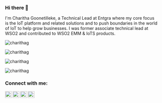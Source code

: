 ### Hi there 👋

I'm Charitha Goonetilleke, a Technical Lead at Entgra where my core focus is the IoT platform and related solutions and to push boundaries in the world of IoT to help grow businesses. I was former associate technical lead at WSO2 and contributed to WSO2 EMM & IoTS products.
<br/>

<p><img src="https://komarev.com/ghpvc/?username=charithag&label=Profile%20views&color=0e75b6&style=flat" alt="charithag" /> </p>

<p><img src="https://github-readme-stats.vercel.app/api/top-langs?username=charithag&show_icons=true" alt="charithag" /></p>

<p><img src="https://github-readme-stats.vercel.app/api?username=charithag&show_icons=true&locale=en" alt="charithag" /></p>

<p><img src="https://github-readme-streak-stats.herokuapp.com/?user=charithag&" alt="charithag" /></p>

### Connect with me:

<a href="https://www.linkedin.com/in/charithag/"><img align="left" alt="Charitha Goonetilleke | LinkedIn" width="22px" src="https://cdn.jsdelivr.net/npm/simple-icons@v3/icons/linkedin.svg"/></a>
<a href="https://www.facebook.com/charithag/"><img align="left" alt="Charitha Goonetilleke | Facebook" width="22px" src="https://cdn.jsdelivr.net/npm/simple-icons@3.4.1/icons/facebook.svg"/></a>
<a href="https://stackoverflow.com/users/1391687/charitha"><img align="left" alt="Charitha Goonetilleke | Stack Overflow" width="22px" src="https://cdn.jsdelivr.net/npm/simple-icons@3.4.1/icons/stackoverflow.svg" /></a>
<a href="https://github.com/charithag"><img align="left" alt="Charitha Goonetilleke | Github"  width="22px" src="https://cdn.jsdelivr.net/npm/simple-icons@3.4.1/icons/github.svg" /></a>
